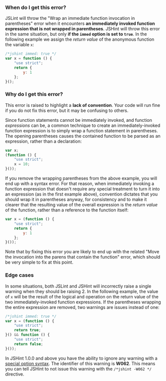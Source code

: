 <!---
{
    "titles": [
        "Wrap an immediate function invocation in parentheses"
    ],
    "tools": [
        "jslint",
        "jshint"
    ],
    "tags": [
        "function",
        "iife"
    ],
    "contributors": [
        "jallardice"
    ],
    "slug": "wrap-an-immediate-function-invocation-in-parentheses"
}
-->

### When do I get this error?

JSLint will throw the "Wrap an immediate function invocation in parentheses" error when it encounters **an immediately
invoked function expression that is not wrapped in parentheses**. JSHint will throw this error in the same situation,
but only **if the `immed` option is set to `true`**. In the following example we assign the *return value* of the
anonymous function the variable `x`:

```javascript
/*jshint immed: true */
var x = function () {
    "use strict";
    return {
        y: 1
    };
}();
```

### Why do I get this error?

This error is raised to highlight a **lack of convention**. Your code will run fine if you do not fix this error, but it
may be confusing to others.

Since function statements cannot be immediately invoked, and function *expressions* can be, a common technique to create
an immediately-invoked function expression is to simply wrap a function statement in parentheses. The opening
parentheses causes the contained function to be parsed as an expression, rather than a declaration:

```javascript
var x;
(function () {
    "use strict";
    x = 10;
}());
```

If you remove the wrapping parentheses from the above example, you will end up with a syntax error. For that reason,
when immediately invoking a function expression that doesn't require any special treatment to turn it into an expression
(as in the first example above), convention dictates that you should wrap it in parentheses anyway, for consistency and
to make it clearer that the resulting value of the overall expression is the *return value* of the function, rather than
a reference to the function itself:

```javascript
var x = (function () {
    "use strict";
    return {
        y: 1
    };
}());
```

Note that by fixing this error you are likely to end up with the related "Move the invocation into the parens that
contain the function" error, which should be very simple to fix at this point.

### Edge cases

In some situations, both JSLint and JSHint will incorrectly raise a single warning when they should be raising 2. In the
following example, the value of `x` will be the result of the logical and operation on the return value of the two
immediately-invoked function expressions. If the parentheses wrapping the entire expression are removed, two warnings
are issues instead of one:

```javascript
/*jshint immed: true */
var x = (function () {
    "use strict";
    return true;
}() && function () {
    "use strict";
    return false;
}());
```

In JSHint 1.0.0 and above you have the ability to ignore any warning with a
[special option syntax](http://jshint.com/docs/#options). The identifier of this warning is **W062**. This means you
can tell JSHint to not issue this warning with the `/*jshint -W062 */` directive.
